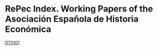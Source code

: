 # RePec Index. Working Papers of the Asociación Española de Historia Económica

[DT0101](DT0101.rdf.txt)
